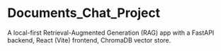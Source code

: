 # Documents_Chat_Project
A local-first Retrieval-Augmented Generation (RAG) app with a FastAPI backend, React (Vite) frontend, ChromaDB vector store.
